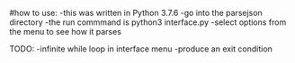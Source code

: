 #how to use:
    -this was written in Python 3.7.6
    -go into the parsejson directory
    -the run commmand is python3 interface.py
        -select options from the menu to see how it parses

TODO:
    -infinite while loop in interface menu
    -produce an exit condition